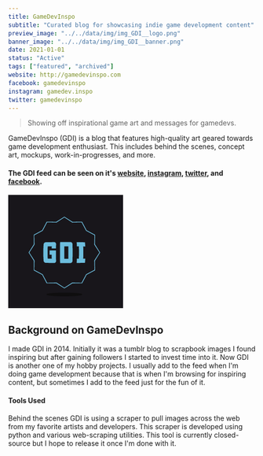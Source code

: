 ```yaml
---
title: GameDevInspo
subtitle: "Curated blog for showcasing indie game development content"
preview_image: "../../data/img/img_GDI__logo.png"
banner_image: "../../data/img/img_GDI__banner.png"
date: 2021-01-01
status: "Active"
tags: ["featured", "archived"]
website: http://gamedevinspo.com
facebook: gamedevinspo
instagram: gamedev.inspo
twitter: gamedevinspo
---
```


> Showing off inspirational game art and messages for gamedevs.

GameDevInspo (GDI) is a blog that features high-quality art geared towards game development enthusiast. This includes behind the scenes, concept art, mockups, work-in-progresses, and more. 

#### The GDI feed can be seen on it's [website](http://gamedevinspo.com), [instagram](http://instagram.com/gamedev.inspo), [twitter](http://twitter.com/gamedevinspo), and [facebook](http://facebook.com/gamedevinspo).

![](../../data/img/img_GDI__logo.png)

## Background on GameDevInspo

I made GDI in 2014. Initially it was a tumblr blog to scrapbook images I found inspiring but after gaining followers I started to invest time into it. Now GDI is another one of my hobby projects. I usually add to the feed when I'm doing game development because that is when I'm browsing for inspiring content, but sometimes I add to the feed just for the fun of it.

#### Tools Used
Behind the scenes GDI is using a scraper to pull images across the web from my favorite artists and developers. This scraper is developed using python and various web-scraping utilities. This tool is currently closed-source but I hope to release it once I'm done with it.